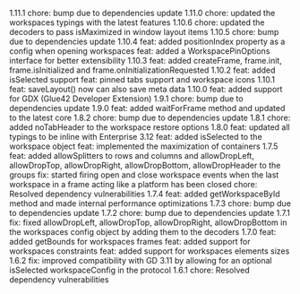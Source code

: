 1.11.1
chore: bump due to dependencies update
1.11.0
chore: updated the workspaces typings with the latest features
1.10.6
chore: updated the decoders to pass isMaximized in window layout items
1.10.5
chore: bump due to dependencies update
1.10.4
feat: added positionIndex property as a config when opening workspaces
feat: added a WorkspacePinOptions interface for better extensibility 
1.10.3
feat: added createFrame, frame.init, frame.isInitialized and frame.onInitializationRequested
1.10.2
feat: added isSelected support
feat: pinned tabs support and workspace icons
1.10.1
feat: saveLayout() now can also save meta data
1.10.0
feat: added support for GDX (Glue42 Developer Extension)
1.9.1
chore: bump due to dependencies update
1.9.0
feat: added waitForFrame method and updated to the latest core
1.8.2
chore: bump due to dependencies update
1.8.1
chore: added noTabHeader to the workspace restore options
1.8.0
feat: updated all typings to be inline with Enterprise 3.12
feat: added isSelected to the workspace object
feat: implemented the maximization of containers
1.7.5
feat: added allowSplitters to rows and columns and allowDropLeft, allowDropTop, allowDropRight, allowDropBottom, allowDropHeader to the groups
fix: started firing open and close workspace events when the last workspace in a frame acting like a platform has been closed
chore: Resolved dependency vulnerabilities
1.7.4
feat: added getWorkspaceById method and made internal performance optimizations
1.7.3
chore: bump due to dependencies update
1.7.2
chore: bump due to dependencies update
1.7.1
fix: fixed allowDropLeft, allowDropTop, allowDropRight, allowDropBottom in the workspaces config object by adding them to the decoders
1.7.0
feat: added getBounds for workspaces frames
feat: added support for workspaces constraints
feat: added support for workspaces elements sizes
1.6.2
fix: improved compatibility with GD 3.11 by allowing for an optional isSelected workspaceConfig in the protocol
1.6.1
chore: Resolved dependency vulnerabilities
